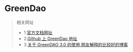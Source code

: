 # GreenDao

> 相关网址
>
> - 1.[官方文档网址](http://greenrobot.org/greendao/documentation/)
> - 2.[Github 上 GreenDao 地址](https://github.com/greenrobot/greenDAO)
> - 3.[关于 GreenDAO 3.0 的使用,网友解释的比较好的博客](http://blog.csdn.net/njweiyukun/article/details/51893092)
